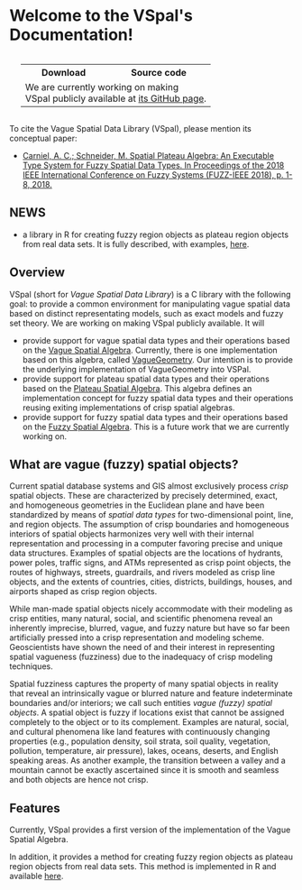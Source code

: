 # Welcome to the VSpal's Documentation!

[comment]: <> (Check later if the CommonMark is supported by mkdocs.)

<div markdown="1" class="row">
	<div markdown="1" class="column" style="padding-left: 20px">
		<table>
			<tr>
				<th>Download</th>
				<th>Source code</th>
			</tr>	
			<tr>
				<td colspan="2">We are currently working on making </br> VSpal publicly available at <a href="https://github.com/accarniel/SpatialPlateauAlgebra" target="_blank">its GitHub page</a>.</td>
			</tr>
		</table>
	</div>
</div>


To cite the Vague Spatial Data Library (VSpal), please mention its conceptual paper:

* [Carniel, A. C.; Schneider, M. Spatial Plateau Algebra: An Executable Type System for Fuzzy Spatial Data Types. In Proceedings of the 2018 IEEE International Conference on Fuzzy Systems (FUZZ-IEEE 2018), p. 1-8, 2018.](https://ieeexplore.ieee.org/document/8491565)

## NEWS

* a library in R for creating fuzzy region objects as plateau region objects from real data sets. It is fully described, with examples, [here](building_fuzzy_regions/building_plateau_regions).

## Overview

VSpal (short for *Vague Spatial Data Library*) is a C library with the following goal: to provide a common environment for manipulating vague spatial data based on distinct representating models, such as exact models and fuzzy set theory. We are working on making VSpal publicly available. It will 

* provide support for vague spatial data types and their operations based on the [Vague Spatial Algebra](https://www.sciencedirect.com/science/article/pii/S0306437909000519). Currently, there is one implementation based on this algebra, called [VagueGeometry](https://seer.ufmg.br/index.php/jidm/article/view/1367/2645). Our intention is to provide the underlying implementation of VagueGeometry into VSPal.
* provide support for plateau spatial data types and their operations based on the [Plateau Spatial Algebra](https://ieeexplore.ieee.org/document/8491565). This algebra defines an implementation concept for fuzzy spatial data types and their operations reusing exiting implementations of crisp spatial algebras.
* provide support for fuzzy spatial data types and their operations based on the [Fuzzy Spatial Algebra](https://ieeexplore.ieee.org/document/7737976). This is a future work that we are currently working on.

## What are vague (fuzzy) spatial objects?

Current spatial database systems and GIS almost exclusively process *crisp* spatial objects. These are characterized by precisely determined, exact, and homogeneous geometries in the Euclidean plane and have been standardized by means of *spatial data types* for two-dimensional point, line, and region objects. The assumption of crisp boundaries and homogeneous interiors of spatial objects harmonizes very well with their internal representation and processing in a computer favoring precise and unique data structures. Examples of spatial objects are the locations of hydrants, power poles, traffic signs, and ATMs represented as crisp point objects, the routes of highways, streets, guardrails, and rivers modeled as crisp line objects, and the extents of countries, cities, districts, buildings, houses, and airports shaped as crisp region objects. 

While man-made spatial objects nicely accommodate with their modeling as crisp entities, many natural, social, and scientific phenomena reveal an inherently imprecise, blurred, vague, and fuzzy nature but have so far been artificially pressed into a crisp representation and modeling scheme. Geoscientists have shown the need of and their interest in representing spatial vagueness (fuzziness) due to the inadequacy of crisp modeling techniques. 

Spatial fuzziness captures the property of many spatial objects in reality that reveal an intrinsically vague or blurred nature and feature indeterminate boundaries and/or interiors; we call such entities *vague (fuzzy) spatial objects*. A spatial object is fuzzy if locations exist that cannot be assigned completely to the object or to its complement. Examples are natural, social, and cultural phenomena like land features with continuously changing properties (e.g., population density, soil strata, soil quality, vegetation, pollution, temperature, air pressure), lakes, oceans, deserts, and English speaking areas. As another example, the transition between a valley and a mountain cannot be exactly ascertained since it is smooth and seamless and both objects are hence not crisp.

## Features

Currently, VSpal provides a first version of the implementation of the Vague Spatial Algebra.

In addition, it provides a method for creating fuzzy region objects as plateau region objects from real data sets. This method is implemented in R and available [here](building_fuzzy_regions/building_plateau_regions).